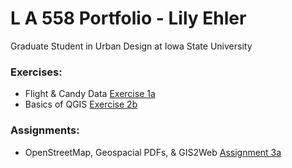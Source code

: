 # L A 558 Portfolio - Lily Ehler

Graduate Student in Urban Design at Iowa State University

### Exercises:
- Flight & Candy Data [Exercise 1a](ex1a.md)
- Basics of QGIS [Exercise 2b](Exercises/2b/ex2b.md)

### Assignments:
- OpenStreetMap, Geospacial PDFs, & GIS2Web [Assignment 3a](Assignments/assign3a.md)
